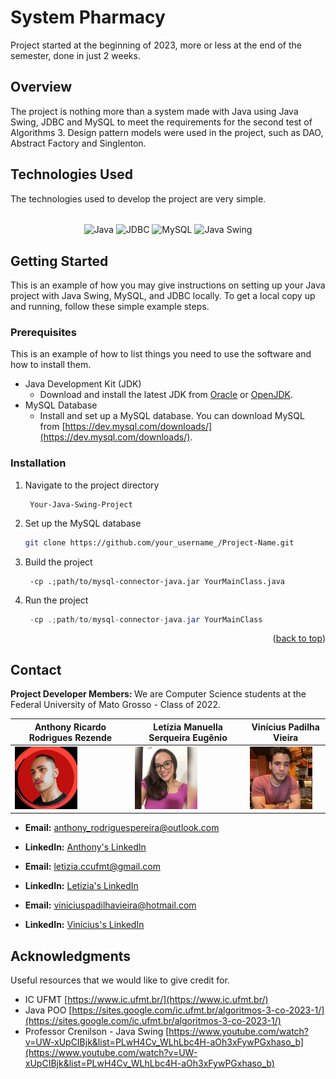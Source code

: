 # System Pharmacy 

Project started at the beginning of 2023, more or less at the end of the semester, done in just 2 weeks.

## Overview
The project is nothing more than a system made with Java using Java Swing, JDBC and MySQL to meet the requirements for the second test of Algorithms 3. Design pattern models were used in the project, such as DAO, Abstract Factory and Singlenton.

## Technologies Used

The technologies used to develop the project are very simple.

<div style="display: inline_block" align="center"><br>
  <img align="center" alt="Java" height="38" width="100" src="https://img.shields.io/badge/Java-007396?style=for-the-badge&logo=java&logoColor=white">
  <img align="center" alt="JDBC" height="38" width="100" src="https://img.shields.io/badge/JDBC-007396?style=for-the-badge&logo=java&logoColor=white">
  <img align="center" alt="MySQL" height="38" width="100" src="https://img.shields.io/badge/MySQL-4479A1?style=for-the-badge&logo=mysql&logoColor=white">
  <img align="center" alt="Java Swing" height="38" width="100" src="https://img.shields.io/badge/Java%20Swing-007396?style=for-the-badge&logo=java&logoColor=white">
</div>

<!-- GETTING STARTED -->
## Getting Started

This is an example of how you may give instructions on setting up your Java project with Java Swing, MySQL, and JDBC locally. To get a local copy up and running, follow these simple example steps.

### Prerequisites

This is an example of how to list things you need to use the software and how to install them.
* Java Development Kit (JDK)
  - Download and install the latest JDK from [Oracle](https://www.oracle.com/java/technologies/javase-downloads.html) or [OpenJDK](https://adoptopenjdk.net/).
* MySQL Database
  - Install and set up a MySQL database. You can download MySQL from [https://dev.mysql.com/downloads/](https://dev.mysql.com/downloads/).

### Installation

1. Navigate to the project directory
   ```cd
    Your-Java-Swing-Project
   ```
2. Set up the MySQL database
   ```sh
   git clone https://github.com/your_username_/Project-Name.git
   ```
3. Build the project
   ```javac
    -cp .;path/to/mysql-connector-java.jar YourMainClass.java
   ```
4. Run the project
   ```java
    -cp .;path/to/mysql-connector-java.jar YourMainClass
   ```
   
<p align="right">(<a href="#readme-top">back to top</a>)</p>

## Contact
<strong> Project Developer Members: </strong> We are Computer Science students at the Federal University of Mato Grosso - Class of 2022.

| Anthony Ricardo Rodrigues Rezende | Letízia Manuella Serqueira Eugênio | Vinícius Padilha Vieira|
| --- | --- | --- |
| <img src="./imageDevelopers/anthony.jpeg" alt="Anthony's Photo" width="100"/> | <img src="./imageDevelopers/letizia.jpeg" alt="Letizia's Photo" width="100"/> | <img src="./imageDevelopers/vinicius.jpeg" alt="Vinícius's Photo" width="100"/> |

- **Email:** anthony_rodriguespereira@outlook.com
- **LinkedIn:** [Anthony's LinkedIn](https://www.linkedin.com/in/anthony-ricardo-rodrigues-rezende-486917227/)

- **Email:** letizia.ccufmt@gmail.com
- **LinkedIn:** [Letizia's LinkedIn](https://www.linkedin.com/in/let%C3%ADzia-manuella-computerscience/)

- **Email:** viniciuspadilhavieira@hotmail.com
- **LinkedIn:** [Vinícius's LinkedIn](https://www.linkedin.com/in/vin%C3%ADcius-vieira-2918a1236?trk=contact-info)


## Acknowledgments
Useful resources that we would like to give credit for.

- IC UFMT [https://www.ic.ufmt.br/](https://www.ic.ufmt.br/)
- Java POO [https://sites.google.com/ic.ufmt.br/algoritmos-3-co-2023-1/](https://sites.google.com/ic.ufmt.br/algoritmos-3-co-2023-1/)
- Professor Crenilson - Java Swing [https://www.youtube.com/watch?v=UW-xUpCIBjk&list=PLwH4Cv_WLhLbc4H-aOh3xFywPGxhaso_b](https://www.youtube.com/watch?v=UW-xUpCIBjk&list=PLwH4Cv_WLhLbc4H-aOh3xFywPGxhaso_b)

##
